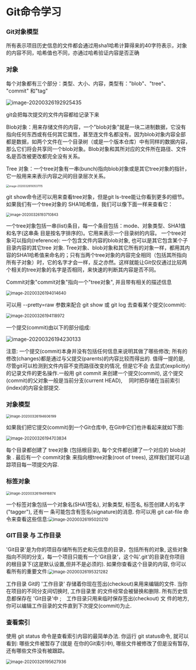 # Git命令学习

### Git对象模型

所有表示项目历史信息的文件都会通过用sha1哈希计算得来的40字符表示，对象的内容不同，哈希值也不同，亦通过哈希验证内容是否正确

### 对象

每个对象都有三个部分：类型、大小、内容，类型有："blob"、"tree"、 "commit" 和"tag"

![image-20200326192925435](Git命令学习.assets/image-20200326192925435.png)

git会把每次提交的文件内容都给记录下来

Blob对象：用来存储文件的内容，一个"blob对象"就是一块二进制数据，它没有指向任何东西或有任何其它属性，甚至连文件名都没有。因为blob对象内容全部都是数据，如两个文件在一个目录树（或是一个版本仓库）中有同样的数据内容，那么它们将会共享同一个blob对象。Blob对象和其所对应的文件所在路径、文件名是否改被更改都完全没有关系。

Tree 对象：一个tree对象有一串(bunch)指向blob对象或是其它tree对象的指针，它一般用来来表示内容之间的目录层次关系。

<img src="Git命令学习.assets/image-20200326193537115.png" alt="image-20200326193537115" style="zoom:50%;" />

git show命令还可以用来查看tree对象，但是git ls-tree能让你看到更多的细节。如果我们有一个tree对象的 SHA1哈希值，我们可以像下面一样来查看它：

<img src="Git命令学习.assets/image-20200326193710843.png" alt="image-20200326193710843" style="zoom:70%;" />

一个tree对象包括一串(list)条目，每一个条目包括：mode、对象类型、SHA1值 和名字(这串条 目是按名字排序的)。它用来表示一个目录树的内容。 一个tree对象可以指向(reference): 一个包含文件内容的blob对象, 也可以是其它包含某个子目录内容的其它tree 对象. Tree对象、blob对象和其它所有的对象一样，都用其内容的SHA1哈希值来命名的；只有当两个tree对象的内容完全相同（包括其所指向所有子对象）时，它的名字才会一样，反之亦然。这样就能让Git仅仅通过比较两个相关的tree对象的名字是否相同，来快速的判断其内容是否不同。 

Commit对象"commit对象"指向一个"tree对象", 并且带有相关的描述信息

<img src="Git命令学习.assets/image-20200326194014640.png" alt="image-20200326194014640" style="zoom:80%;" />

可以用 --pretty=raw 参数来配合 git show 或 git log 去查看某个提交(commit):

<img src="Git命令学习.assets/image-20200326194118972.png" alt="image-20200326194118972" style="zoom:80%;" />

 一个提交(commit)由以下的部分组成: 

![image-20200326194230133](Git命令学习.assets/image-20200326194230133.png)

注意: 一个提交(commit)本身并没有包括任何信息来说明其做了哪些修改; 所有的修改(changes)都是通过与父提交(parents)的内容比较而得出的. 值得一提的是, 尽管git可以检测到文件内容不变而路径改变的情况, 但是它不会 去显式(explicitly)的记录文件的更名操作.一般用 git commit 来创建一个提交(commit), 这个提交(commit)的父对象一般是当前分支(current HEAD),　 同时把存储在当前索引(index)的内容全部提交.

### 对象模型

<img src="Git命令学习.assets/image-20200326194606199.png" alt="image-20200326194606199" style="zoom:67%;" />

如果我们把它提交(commit)到一个Git仓库中, 在Git中它们也许看起来就如下图:

<img src="Git命令学习.assets/image-20200326194703834.png" alt="image-20200326194703834" style="zoom:80%;" />

每个目录都创建了 tree对象  (包括根目录), 每个文件都创建了一个对应的 blob对象  . 最后有一个 commit对象 来指向根tree对象(root of trees), 这样我们就可以追踪项目每一项提交内容.

### 标签对象

<img src="Git命令学习.assets/image-20200326194916874.png" alt="image-20200326194916874" style="zoom:67%;" />

一个标签对象包括一个对象名(SHA1签名), 对象类型, 标签名, 标签创建人的名字("tagger"), 还有一 条可能包含有签名(signature)的消息. 你可以用 git cat-file 命令来查看这些信息:<img src="Git命令学习.assets/image-20200326195020210.png" alt="image-20200326195020210" style="zoom:80%;" />

### GIT目录  与  工作目录

'Git目录'是为你的项目存储所有历史和元信息的目录，包括所有的对象, 这些对象指向不同的分支，每一个项目只能有一个'Git目录'，这个叫'.git'的目录在你项目 的根目录下(这是默认设置,但并不是必须的). 如果你查看这个目录的内容, 你可以看所有的重要文件:<img src="Git命令学习.assets/image-20200326195321282.png" alt="image-20200326195321282" style="zoom:80%;" />

工作目录 Git的 '工作目录' 存储着你现在签出(checkout)来用来编辑的文件. 当你在项目的不同分支间切换时, 工作目录里 的文件经常会被替换和删除. 所有历史信息都保存在 'Git目录'中 ;　工作目录只用来临时保存签出(checkout) 文 件的地方, 你可以编辑工作目录的文件直到下次提交(commit)为止. 

### 查看索引 

使用 git status 命令是查看索引内容的最简单办法. 你运行 git status命令, 就可以看到: 哪些文件被暂存了(就是 在你的Git索引中), 哪些文件被修改了但是没有暂存, 还有哪些文件没有被跟踪。

<img src="Git命令学习.assets/image-20200326195627936.png" alt="image-20200326195627936" style="zoom:80%;" />



